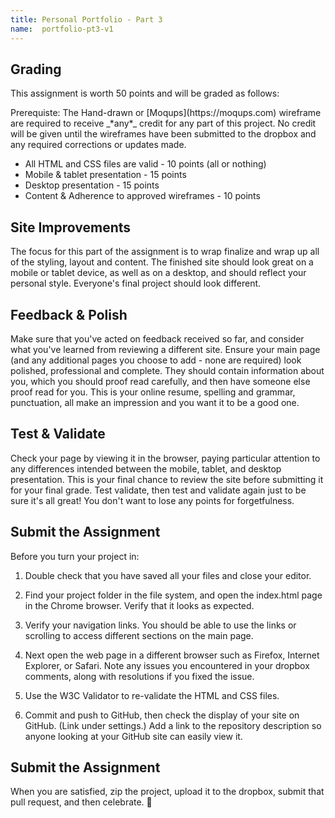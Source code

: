 ```yaml
---
title: Personal Portfolio - Part 3
name:  portfolio-pt3-v1
---
```


## Grading
This assignment is worth 50 points and will be graded as follows:

<div class="alert-danger">
Prerequiste: The Hand-drawn or [Moqups](https://moqups.com) wireframe are required to receive _*any*_ credit for any part of this project. No credit will be given until the wireframes have been submitted to the dropbox and any required corrections or updates made.
</div>

- All HTML and CSS files are valid - 10 points (all or nothing)
- Mobile & tablet presentation - 15 points
- Desktop presentation - 15 points
- Content & Adherence to approved wireframes - 10 points

## Site Improvements
The focus for this part of the assignment is to wrap finalize and wrap up all of the styling, layout and content.  The finished site should look great on a mobile or tablet device, as well as on a desktop, and should reflect your personal style.  Everyone's final project should look different.

## Feedback & Polish
Make sure that you've acted on feedback received so far, and consider what you've learned from reviewing a different site.  Ensure your main page (and any additional pages you choose to add - none are required) look polished, professional and complete.  They should contain information about you, which you should proof read carefully, and then have someone else proof read for you.  This is your online resume, spelling and grammar, punctuation, all make an impression and you want it to be a good one.

## Test & Validate
Check your page by viewing it in the browser, paying particular attention to any differences intended between the mobile, tablet, and desktop presentation.  This is your final chance to review the site before submitting it for your final grade.  Test validate, then test and validate again just to be sure it's all great!  You don't want to lose any points for forgetfulness.

## Submit the Assignment
Before you turn your project in:

1. Double check that you have saved all your files and close your editor.

2. Find your project folder in the file system, and open the index.html page in the Chrome browser. Verify that it looks as expected.

3. Verify your navigation links.  You should be able to use the links or scrolling to access different sections on the main page.

4. Next open the web page in a different browser such as Firefox, Internet Explorer, or Safari. Note any issues you encountered in your dropbox comments, along with resolutions if you fixed the issue.

5. Use the W3C Validator to re-validate the HTML and CSS files.

6. Commit and push to GitHub, then check the display of your site on GitHub. (Link under settings.)  Add a link to the repository description so anyone looking at your GitHub site can easily view it.

## Submit the Assignment
When you are satisfied, zip the project, upload it to the dropbox, submit that pull request, and then celebrate.  :dancer:

